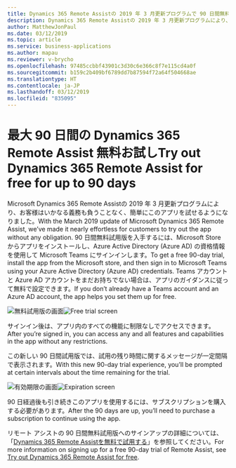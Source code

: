 ```yaml
---
title: Dynamics 365 Remote Assistの 2019 年 3 月更新プログラムで 90 日間無料試用版が追加されます
description: Dynamics 365 Remote Assistの 2019 年 3 月更新プログラムにより、90 日間無料試用版に簡単にサインアップできるようになります。
author: MatthewJonPaul
ms.date: 03/12/2019
ms.topic: article
ms.service: business-applications
ms.author: mapau
ms.reviewer: v-brycho
ms.openlocfilehash: 97485ccbbf43901c3d30c6e366c8f7e115cd4a0f
ms.sourcegitcommit: b159c2b409bf6789dd7b87594f72a64f504668ae
ms.translationtype: HT
ms.contentlocale: ja-JP
ms.lasthandoff: 03/12/2019
ms.locfileid: "835095"
---
```

# <a name="try-out-dynamics-365-remote-assist-for-free-for-up-to-90-days"></a><span data-ttu-id="c8fe0-103">最大 90 日間の Dynamics 365 Remote Assist 無料お試し</span><span class="sxs-lookup"><span data-stu-id="c8fe0-103">Try out Dynamics 365 Remote Assist for free for up to 90 days</span></span>

<span data-ttu-id="c8fe0-104">Microsoft Dynamics 365 Remote Assistの 2019 年 3 月更新プログラムにより、お客様はいかなる義務も負うことなく、簡単にこのアプリを試せるようになりました。</span><span class="sxs-lookup"><span data-stu-id="c8fe0-104">With the March 2019 update of Microsoft Dynamics 365 Remote Assist, we’ve made it nearly effortless for customers to try out the app without any obligation.</span></span> <span data-ttu-id="c8fe0-105">90 日間無料試用版を入手するには、Microsoft Store からアプリをインストールし、Azure Active Directory (Azure AD) の資格情報を使用して Microsoft Teams にサインインします。</span><span class="sxs-lookup"><span data-stu-id="c8fe0-105">To get a free 90-day trial, install the app from the Microsoft store, and then sign in to Microsoft Teams using your Azure Active Directory (Azure AD) credentials.</span></span> <span data-ttu-id="c8fe0-106">Teams アカウントと Azure AD アカウントをまだお持ちでない場合は、アプリのガイダンスに従って無料で設定できます。</span><span class="sxs-lookup"><span data-stu-id="c8fe0-106">If you don’t already have a Teams account and an Azure AD account, the app helps you set them up for free.</span></span> 

<span data-ttu-id="c8fe0-107">![無料試用版の画面](media/free-trial.PNG "無料試用版の画面")</span><span class="sxs-lookup"><span data-stu-id="c8fe0-107">![Free trial screen](media/free-trial.PNG "Free trial screen")</span></span>

<span data-ttu-id="c8fe0-108">サインイン後は、アプリ内のすべての機能に制限なしでアクセスできます。</span><span class="sxs-lookup"><span data-stu-id="c8fe0-108">After you’re signed in, you can access any and all features and capabilities in the app without any restrictions.</span></span> 
 
<span data-ttu-id="c8fe0-109">この新しい 90 日間試用版では、試用の残り時間に関するメッセージが一定間隔で表示されます。</span><span class="sxs-lookup"><span data-stu-id="c8fe0-109">With this new 90-day trial experience, you’ll be prompted at certain intervals about the time remaining for the trial.</span></span> 

<span data-ttu-id="c8fe0-110">![有効期限の画面](media/reminder.PNG "有効期限の画面")</span><span class="sxs-lookup"><span data-stu-id="c8fe0-110">![Expiration screen](media/reminder.PNG "Expiration screen")</span></span>
 
<span data-ttu-id="c8fe0-111">90 日経過後も引き続きこのアプリを使用するには、サブスクリプションを購入する必要があります。</span><span class="sxs-lookup"><span data-stu-id="c8fe0-111">After the 90 days are up, you’ll need to purchase a subscription to continue using the app.</span></span>

<span data-ttu-id="c8fe0-112">リモート アシストの 90 日間無料試用版へのサインアップの詳細については、「[Dynamics 365 Remote Assistを無料で試用する](free-trial.md)」を参照してください。</span><span class="sxs-lookup"><span data-stu-id="c8fe0-112">For more information on signing up for a free 90-day trial of Remote Assist, see [Try out Dynamics 365 Remote Assist for free](free-trial.md).</span></span>


